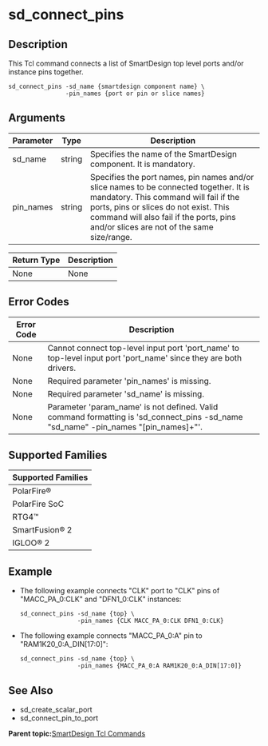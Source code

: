 # sd\_connect\_pins

## Description

This Tcl command connects a list of SmartDesign top level ports and/or instance pins together.

```
sd_connect_pins -sd_name {smartdesign component name} \
                -pin_names {port or pin or slice names}
```

## Arguments

|Parameter|Type|Description|
|---------|----|-----------|
|sd\_name|string|Specifies the name of the SmartDesign component. It is mandatory.|
|pin\_names|string|Specifies the port names, pin names and/or slice names to be connected together. It is mandatory. This command will fail if the ports, pins or slices do not exist. This command will also fail if the ports, pins and/or slices are not of the same size/range.|

|Return Type|Description|
|-----------|-----------|
|None|None|

## Error Codes

|Error Code|Description|
|----------|-----------|
|None|Cannot connect top-level input port 'port\_name' to top-level input port 'port\_name' since they are both drivers.|
|None|Required parameter 'pin\_names' is missing.|
|None|Required parameter 'sd\_name' is missing.|
|None|Parameter 'param\_name' is not defined. Valid command formatting is 'sd\_connect\_pins -sd\_name "sd\_name" -pin\_names "\[pin\_names\]+"'.|

## Supported Families

|Supported Families|
|------------------|
|PolarFire®|
|PolarFire SoC|
|RTG4™|
|SmartFusion® 2|
|IGLOO® 2|

## Example

-   The following example connects "CLK" port to "CLK" pins of "MACC\_PA\_0:CLK" and "DFN1\_0:CLK" instances:

    ```
    sd_connect_pins -sd_name {top} \
                    -pin_names {CLK MACC_PA_0:CLK DFN1_0:CLK}
    ```

-   The following example connects "MACC\_PA\_0:A" pin to "RAM1K20\_0:A\_DIN\[17:0\]":

    ```
    sd_connect_pins -sd_name {top} \
                    -pin_names {MACC_PA_0:A RAM1K20_0:A_DIN[17:0]}
    ```


## See Also

-   sd\_create\_scalar\_port
-   sd\_connect\_pin\_to\_port

**Parent topic:**[SmartDesign Tcl Commands](GUID-92BDB298-D736-4F37-87A0-3E5E1200BEE6.md)

